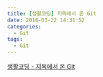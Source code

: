 ```yaml
---
title: [생활코딩] 지옥에서 온 Git
date: 2018-03-22 14:31:52
categories:
  - Git
tags:
  - Git
---
```


[생활코딩 - 지옥에서 온 Git](https://opentutorials.org/course/2708)

